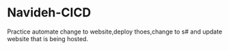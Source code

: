 # Navideh-CICD
Practice automate change to website,deploy thoes,change to s# and update website that is being hosted.
